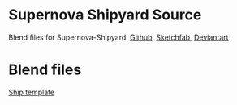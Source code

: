 # Supernova Shipyard Source
 Blend files for Supernova-Shipyard: [Github](https://github.com/NebulaTank/Supernova-Shipyard), [Sketchfab](https://sketchfab.com/NebulaTank/collections), [Deviantart](https://www.deviantart.com/NebulaTank/gallery/75126808/spaceship-showcase)
 
# Blend files

[Ship template](https://github.com/NebulaTank/Supernova-Shipyard-Source/blob/main/Blends-%20Ships/Ship%20Template.blend)
